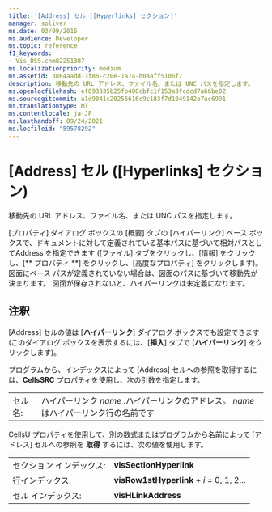 ```yaml
---
title: '[Address] セル ([Hyperlinks] セクション)'
manager: soliver
ms.date: 03/09/2015
ms.audience: Developer
ms.topic: reference
f1_keywords:
- Vis_DSS.chm82251387
ms.localizationpriority: medium
ms.assetid: 3864aadd-3f86-c20e-1a74-b0aaff5106f7
description: 移動先の URL アドレス、ファイル名、または UNC パスを指定します。
ms.openlocfilehash: ef893335b25fb400cbfc1f153a3fcdcd7a66be02
ms.sourcegitcommit: a1d9041c20256616c9c183f7d1049142a7ac6991
ms.translationtype: MT
ms.contentlocale: ja-JP
ms.lasthandoff: 09/24/2021
ms.locfileid: "59578292"
---
```

# <a name="address-cell-hyperlinks-section"></a>[Address] セル ([Hyperlinks] セクション)

移動先の URL アドレス、ファイル名、または UNC パスを指定します。
  
[プロパティ] ダイアログ ボックスの [概要] タブの [ハイパーリンク] ベース ボックスで、ドキュメントに対して定義されている基本パスに基づいて相対パスとしてAddress を指定できます ([ファイル] タブをクリックし、[情報] をクリックし、[** プロパティ **] をクリックし、[高度なプロパティ] をクリックします)。   図面にベース パスが定義されていない場合は、図面のパスに基づいて移動先が決まります。 図面が保存されないと、ハイパーリンクは未定義になります。
  
## <a name="remarks"></a>注釈

[Address] セルの値は [**ハイパーリンク**] ダイアログ ボックスでも設定できます (このダイアログ ボックスを表示するには、[**挿入**] タブで [**ハイパーリンク**] をクリックします)。 
  
プログラムから、インデックスによって [Address] セルへの参照を取得するには、**CellsSRC** プロパティを使用し、次の引数を指定します。 
  
|||
|:-----|:-----|
|セル名:  <br/> |ハイパーリンク *name*  .ハイパーリンクのアドレス。 *name*  はハイパーリンク行の名前です  <br/> |
   
CellsU プロパティを使用して、別の数式またはプログラムから名前によって [アドレス] セルへの参照を **取得** するには、次の値を使用します。 
  
|||
|:-----|:-----|
| セクション インデックス:  <br/> |**visSectionHyperlink** <br/> |
| 行インデックス:  <br/> |**visRow1stHyperlink**  +  *i* *=* 0, 1, 2...  <br/> |
| セル インデックス:  <br/> |**visHLinkAddress** <br/> |
   


